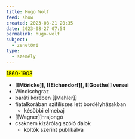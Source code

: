 ```yaml
---
title: Hugo Wolf
feed: show
created: 2023-08-21 20:35
date: 2023-08-27 07:54
permalink: hugo-wolf
subject:
  - zenetöri
type:
  - személy
---
```


<mark>1860-1903</mark>

- **[[Möricke]], [[Eichendorf]], [[Goethe]] versei**
- Windischgraz
- baráti körében [[Mahler]]
- fiatalkorában szifiliszes lett bordélyházakban
	- későbbi elmebaj
- [[Wagner]]-rajongó
- csaknem kizárólag szóló dalok
	- költők szerint publikálva

